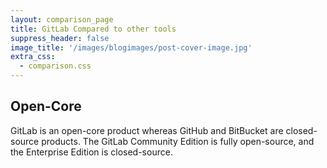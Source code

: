```yaml
---
layout: comparison_page
title: GitLab Compared to other tools
suppress_header: false
image_title: '/images/blogimages/post-cover-image.jpg'
extra_css:
  - comparison.css
---
```


## Open-Core
GitLab is an open-core product whereas GitHub and BitBucket are closed-source products. The GitLab Community Edition is fully open-source, and the Enterprise Edition is closed-source.